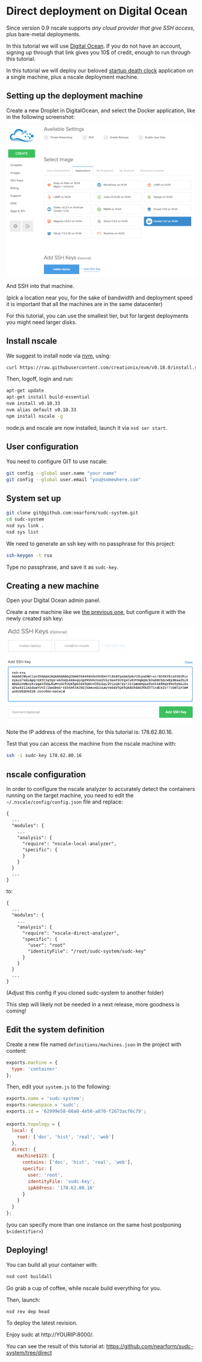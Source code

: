 Direct deployment on Digital Ocean
==================================

Since version 0.9 nscale supports _any cloud provider that give SSH
access_, plus bare-metal deployments.

In this tutorial we will use [Digital Ocean][doreferral]. If you do not
have an account, signing up through that link gives you 10$ of credit, enough to run
through this tutorial.

In this tutorial we will deploy our beloved [startup death clock][sudc]
application on a single machine, plus a nscale deployment machine.

<a name="nscale-machine"></a>
Setting up the deployment machine
---------------------------------

Create a new Droplet in DigitalOcean, and select the Docker application,
like in the following screenshot:

![image](./img/droplet-creation-screenshot.png)

And SSH into that machine.

(pick a location near you, for the sake of bandwidth and deployment
speed it is important that all the machines are in the same datacenter)

For this tutorial, you can use the smallest tier, but for largest
deployments you might need larger disks.

Install nscale
------------

We suggest to install node via [nvm](nvm), using:

```bash
curl https://raw.githubusercontent.com/creationix/nvm/v0.18.0/install.sh | bash
```

Then, logoff, login and run:

```bash
apt-get update
apt-get install build-essential
nvm install v0.10.33
nvm alias default v0.10.33
npm install nscale -g
```

node.js and nscale are now installed, launch it via `nsd ser start`.

User configuration
------------------

You need to configure GIT to use nscale:

```bash
git config --global user.name "your name"
git config --global user.email "you@somewhere.com"
```

System set up
-------------

```bash
git clone git@github.com:nearform/sudc-system.git
cd sudc-system
nsd sys link .
nsd sys list
```

We need to generate an ssh key with no passphrase for this project:

```bash
ssh-keygen -t rsa
```

Type no passphrase, and save it as `sudc-key`.

Creating a new machine
----------------------

Open your Digital Ocean admin panel.

Create a new machine like we [the previous one](#nscale-machine), but
configure it with the newly created ssh key:

![image](./img/digital-ocean-add-key.png)

Note the IP address of the machine, for this tutorial is: 178.62.80.16.

Test that you can access the machine from the nscale machine with:

```bash
ssh -i sudc-key 178.62.80.16
```

nscale configuration
--------------------

In order to configure the nscale analyzer to accurately detect the
containers running on the target machine, you need to edit the
`~/.nscale/config/config.json` file and replace:

```
{
  ...
  "modules": {
    ...
    "analysis": {
      "require": "nscale-local-analyzer",
      "specific": {
      }
    }
  }
  ...
}
```

to:


```
{
  ...
  "modules": {
    ...
    "analysis": {
      "require": "nscale-direct-analyzer",
      "specific": {
        "user": "root"
        "identityFile": "/root/sudc-system/sudc-key"
      }
    }
  }
  ...
}
```

(Adjust this config if you cloned sudc-system to another folder)

This step will likely not be needed in a next release, more goodness is
coming!

Edit the system definition
--------------------------

Create a new file named `definitions/machines.json` in the project with content:

```js
exports.machine = {
  type: 'container'
};
```

Then, edit your `system.js` to the following:

```js
exports.name = 'sudc-system';
exports.namespace = 'sudc';
exports.id = '62999e58-66a0-4e50-a870-f2673acf6c79';

exports.topology = {
  local: {
    root: ['doc', 'hist', 'real', 'web']
  },
  direct: {
    machine$123: {
      contains: ['doc', 'hist', 'real', 'web'],
      specific: {
        user: 'root',
        identityFile: 'sudc-key',
        ipAddress: '178.62.80.16'
      }
    }
  }
};
```

(you can specify more than one instance on the same host postponing
`$<identifier>`)

Deploying!
----------

You can build all your container with:

```bash
nsd cont buildall
```

Go grab a cup of coffee, while nscale build everything for you.

Then, launch:

```
nsd rev dep head
```

To deploy the latest revision.

Enjoy sudc at http://YOURIP:8000/.

You can see the result of this tutorial at:
https://github.com/nearform/sudc-system/tree/direct

[sudc]: http://github.com/nearform/sudc-system
[doreferral]: https://www.digitalocean.com/?refcode=c85081546a8e
